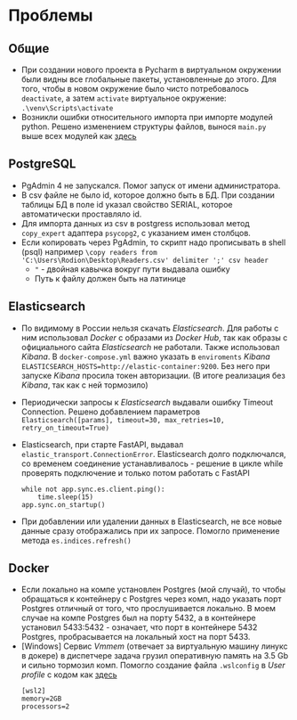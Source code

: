 # Проблемы
## Общие
+ При создании нового проекта в Pycharm в виртуальном окружении были видны все глобальные 
пакеты, установленные до этого. Для того, чтобы в новом окружение 
было чисто потребовалось `deactivate`, а затем `activate` виртуальное окружение:
`.\venv\Scripts\activate`
+ Возникли ошибки относительного импорта при импорте модулей python. Решено изменением структуры файлов,
вынося `main.py` выше всех модулей как [здесь](https://napuzba.com/attempted-relative-import-with-no-known-parent-package/)


## PostgreSQL
+ PgAdmin 4 не запускался. Помог запуск от имени администратора.
+ В csv файле не было id, которое должно быть в БД. При создании таблицы БД в поле id 
указал свойство SERIAL, которое автоматически проставляло id.
+ Для импорта данных из csv в postgress использовал метод `copy_expert` адаптера `psycopg2`, 
с указанием имен столбцов.
+ Если копировать через PgAdmin, то скрипт надо прописывать в shell (psql) например
`\copy readers from 'C:\Users\Rodion\Desktop\Readers.csv' delimiter ';' csv header`
	- `"` - двойная кавычка вокруг пути выдавала ошибку
	- Путь к файлу должен быть на латинице

## Elasticsearch
+ По видимому в России нельзя скачать *Elasticsearch*. Для работы с ним использовал *Docker* с 
образами из *Docker Hub*, так как образы с официального сайта *Elasticsearch* не работали. 
Также использовал *Kibana*. В `docker-compose.yml` важно указать в `enviroments`
*Kibana* `ELASTICSEARCH_HOSTS=http://elastic-container:9200`. Без него при запуске *Kibana* 
просила токен авторизации. (В итоге реализация без *Kibana*, так как с ней тормозило)
+ Периодически запросы к *Elasticsearch* выдавали ошибку Timeout Connection. Решено
добавлением параметров `Elasticsearch([params],
                                    timeout=30,
                                    max_retries=10,
                                    retry_on_timeout=True)`
+ Elasticsearch, при старте FastAPI, выдавал `elastic_transport.ConnectionError`.
Elasticsearch долго подключался, со временем соединение устанавливалось - решение в цикле while проверять подключение 
и только потом работать с FastAPI 

	```
	while not app.sync.es.client.ping():
	    time.sleep(15)
	app.sync.on_startup()
	```
+ При добавлении или удалении данных в Elasticsearch, не все новые данные сразу отображались 
при их запросе. Помогло применение метода `es.indices.refresh()`

## Docker
+ Если локально на компе установлен Postgres (мой случай), то чтобы обращаться к контейнеру 
с Postgres через комп, надо указать порт Postgres отличный от того, что прослушивается локально.
В моем случае на компе Postgres был на порту 5432, а в контейнере установил 5433:5432 - означает,
что порт в контейнере 5432 Postgres, пробрасывается на локальный хост на порт 5433.
+ [Windows] Сервис *Vmmem* (отвечает за виртуальную машину линукс в докере) в диспетчере задача 
грузил оперативную память на 3.5 Gb и сильно тормозил комп. Помогло создание файла `.wslconfig`
в *User profile* c кодом как [здесь](https://thegeekpage.com/docker-vmmem-process-takes-too-much-memory/)
	```
    [wsl2] 
    memory=2GB 
    processors=2
	```





